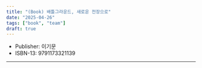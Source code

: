 ```yaml
---
title: "(Book) 배틀그라운드, 새로운 전장으로"
date: "2025-04-26"
tags: ["book", "team"]
draft: true
---
```


- Publisher: 이기문
- ISBN-13: 9791173321139

---
